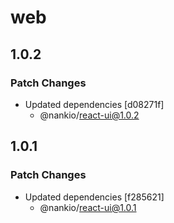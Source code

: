 # web

## 1.0.2

### Patch Changes

- Updated dependencies [d08271f]
  - @nankio/react-ui@1.0.2

## 1.0.1

### Patch Changes

- Updated dependencies [f285621]
  - @nankio/react-ui@1.0.1
